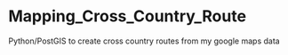 # Mapping_Cross_Country_Route
Python/PostGIS to create cross country routes from my google maps data
